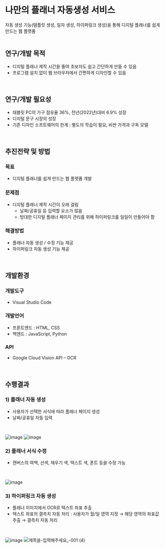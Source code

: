 # 나만의 플래너 자동생성 서비스
자동 생성 기능(탬플릿 생성, 일자 생성, 하이퍼링크 생성)을 통해 디지털 플래너를 쉽게 만드는 웹 플랫폼
<br/> 
<br/> 

## 연구/개발 목적
* 디지털 플래너 제작 시간을 줄여 초보자도 쉽고 간단하게 만들 수 있음
* 프로그램 설치 없이 웹 브라우저에서 간편하게 디자인할 수 있음
<br/> 

## 연구/개발 필요성
* 태블릿 PC의 가구 점유율 36%, 전년(2022년)대비 6.9% 성장
* 디지털 문구 시장의 성장
* 기존 디자인 소프트웨어의 한계 : 별도의 학습이 필요, 비싼 가격과 구독 모델
<br/>

## 추진전략 및 방법
### 목표
* 디지털 플래너를 쉽게 만드는 웹 플랫폼 개발
### 문제점
* 디지털 플래너 제작 시간이 오래 걸림
  * 날짜/공휴일 등 입력할 요소가 많음
  * 방대한 디지털 플래너 페이지 관리를 위해 하이퍼링크를 일일이 만들어야 함
### 해결방법
* 플래너 자동 생성 / 수정 기능 제공
* 하이퍼링크 자동 생성 기능 제공
<br/>

## 개발환경
### 개발도구
* Visual Studio Code

### 개발언어
* 프론트엔드 : HTML, CSS
* 백엔드 : JavaScript, Python

### API
* Google Cloud Vision API – OCR
<br/>

## 수행결과
### 1) 플래너 자동 생성
* 사용자가 선택한 서식에 따라 플래너 페이지 생성
* 날짜/공휴일 자동 입력
<br/>

![image](https://github.com/dhdr0825/plannery/assets/65939582/53f8dfd8-17da-4f6a-9b29-a5de90c0ca46)
![image](https://github.com/dhdr0825/plannery/assets/65939582/7f9bf832-4e93-424a-a9ff-7cf3404fae77)

### 2) 플래너 서식 수정

* 캔버스의 여백, 선색, 채우기 색, 텍스트 색, 폰트 등을 수정 가능
<br/>

![image](https://github.com/dhdr0825/plannery/assets/65939582/3a3d8325-b0b2-4109-b341-c33e9428103e)

### 3) 하이퍼링크 자동 생성
* 플래너 이미지에서 OCR로 텍스트 좌표 추출
* 텍스트 좌표의 결측치 자동 처리 : 사용자가 월/일 영역 지정 → 해당 영역의 좌표값 추출 → 결측치 자동 처리
<br/>

![image](https://github.com/dhdr0825/plannery/assets/65939582/fcd95384-066b-432a-809e-9b22ea7cfa46)
![제목을-입력해주세요_-001 (4)](https://github.com/dhdr0825/plannery/assets/65939582/613e5938-4c1f-492e-b9bf-7ab20dc6aec7)

















